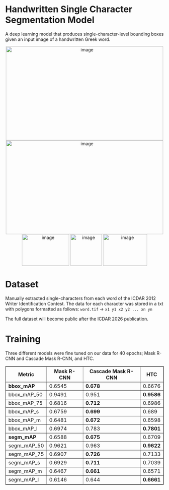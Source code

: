 # Handwritten Single Character Segmentation Model
A deep learning model that produces single-character-level bounding boxes given an input image of a handwritten Greek word. 

<div align="center">
  <img width="500" height="298" alt="image" src="https://github.com/user-attachments/assets/36a3e21e-14b6-4537-9203-b92cb412819a" />
  <img width="500" height="298" alt="image" src="https://github.com/user-attachments/assets/d9921d1d-0970-4665-ad9f-69a711cf8f4a" />
</div>
<div align="center">
  <img width="150" height="100" alt="image" src="https://github.com/user-attachments/assets/df82ecb2-e6bc-4cc8-8a23-8041774058d2" />
  <img width="100" height="100" alt="image" src="https://github.com/user-attachments/assets/3b93efd1-6689-465d-8d7d-8ef4e1d1658b" />
  <img width="140" height="100" alt="image" src="https://github.com/user-attachments/assets/7c7f9284-8852-4ae2-8bd1-8bc4188f5154" />
</div>

# Dataset
Manually extracted single-characters from each word of the ICDAR 2012 Writer Identification Contest. The data for each character was stored in a txt with polygons formatted as follows:
`word.tif` -> `x1 y1 x2 y2 ... xn yn`

The full dataset will become public after the ICDAR 2026 publication.

# Training
Three different models were fine tuned on our data for 40 epochs; Mask R-CNN and Cascade Mask R-CNN, and HTC.

  <!-- Epoch 40 Table -->
  <table border="1" cellpadding="6" cellspacing="0">
    <thead>
      <tr>
        <th>Metric</th>
        <th>Mask R-CNN</th>
        <th>Cascade Mask R-CNN</th>
        <th>HTC</th>
      </tr>
    </thead>
    <tbody>
      <tr><td><strong>bbox_mAP</strong></td><td>0.6545</td><td><strong>0.678</strong></td><td>0.6676</td></tr>
      <tr><td>bbox_mAP_50</td><td>0.9491</td><td>0.951</td><td><strong>0.9586</strong></td></tr>
      <tr><td>bbox_mAP_75</td><td>0.6816</td><td><strong>0.712</strong></td><td>0.6986</td></tr>
      <tr><td>bbox_mAP_s</td><td>0.6759</td><td><strong>0.699</strong></td><td>0.689</td></tr>
      <tr><td>bbox_mAP_m</td><td>0.6481</td><td><strong>0.672</strong></td><td>0.6598</td></tr>
      <tr><td>bbox_mAP_l</td><td>0.6974</td><td>0.783</td><td><strong>0.7801</strong></td></tr>
      <tr><td><strong>segm_mAP</strong></td><td>0.6588</td><td><strong>0.675</strong></td><td>0.6709</td></tr>
      <tr><td>segm_mAP_50</td><td>0.9621</td><td>0.963</td><td><strong>0.9622</strong></td></tr>
      <tr><td>segm_mAP_75</td><td>0.6907</td><td><strong>0.726</strong></td><td>0.7133</td></tr>
      <tr><td>segm_mAP_s</td><td>0.6929</td><td><strong>0.711</strong></td><td>0.7039</td></tr>
      <tr><td>segm_mAP_m</td><td>0.6467</td><td><strong>0.661</strong></td><td>0.6571</td></tr>
      <tr><td>segm_mAP_l</td><td>0.6146</td><td>0.644</td><td><strong>0.6661</strong></td></tr>
    </tbody>
  </table>
</div>


